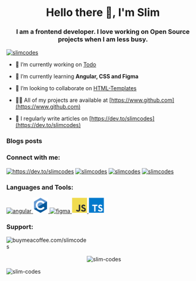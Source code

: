 <h1 align="center">Hello there 👋, I'm Slim</h1>
<h3 align="center">I am a frontend developer. I love working on Open Source projects when I am less busy.</h3>

<p align="left"> <a href="https://twitter.com/slimcodes" target="blank"><img src="https://img.shields.io/twitter/follow/slimcodes?logo=twitter&style=for-the-badge" alt="slimcodes" /></a> </p>

- 🔭 I’m currently working on [Todo](https://www.github.com/todo)

- 🌱 I’m currently learning **Angular, CSS and Figma**

- 👯 I’m looking to collaborate on [HTML-Templates](https://www.github.com/html-templates)

- 👨‍💻 All of my projects are available at [https://www.github.com](https://www.github.com)

- 📝 I regularly write articles on [https://dev.to/slimcodes](https://dev.to/slimcodes)

### Blogs posts
<!-- BLOG-POST-LIST:START -->
<!-- BLOG-POST-LIST:END -->

<h3 align="left">Connect with me:</h3>
<p align="left">
<a href="https://dev.to/https://dev.to/slimcodes" target="blank"><img align="center" src="https://raw.githubusercontent.com/rahuldkjain/github-profile-readme-generator/master/src/images/icons/Social/devto.svg" alt="https://dev.to/slimcodes" height="30" width="40" /></a>
<a href="https://twitter.com/slimcodes" target="blank"><img align="center" src="https://raw.githubusercontent.com/rahuldkjain/github-profile-readme-generator/master/src/images/icons/Social/twitter.svg" alt="slimcodes" height="30" width="40" /></a>
<a href="https://linkedin.com/in/slimcodes" target="blank"><img align="center" src="https://raw.githubusercontent.com/rahuldkjain/github-profile-readme-generator/master/src/images/icons/Social/linked-in-alt.svg" alt="slimcodes" height="30" width="40" /></a>
<a href="https://instagram.com/slimcodes" target="blank"><img align="center" src="https://raw.githubusercontent.com/rahuldkjain/github-profile-readme-generator/master/src/images/icons/Social/instagram.svg" alt="slimcodes" height="30" width="40" /></a>
</p>

<h3 align="left">Languages and Tools:</h3>
<p align="left"> <a href="https://angular.io" target="_blank" rel="noreferrer"> <img src="https://angular.io/assets/images/logos/angular/angular.svg" alt="angular" width="40" height="40"/> </a> <a href="https://www.cprogramming.com/" target="_blank" rel="noreferrer"> <img src="https://raw.githubusercontent.com/devicons/devicon/master/icons/c/c-original.svg" alt="c" width="40" height="40"/> </a> <a href="https://www.figma.com/" target="_blank" rel="noreferrer"> <img src="https://www.vectorlogo.zone/logos/figma/figma-icon.svg" alt="figma" width="40" height="40"/> </a> <a href="https://developer.mozilla.org/en-US/docs/Web/JavaScript" target="_blank" rel="noreferrer"> <img src="https://raw.githubusercontent.com/devicons/devicon/master/icons/javascript/javascript-original.svg" alt="javascript" width="40" height="40"/> </a> <a href="https://www.typescriptlang.org/" target="_blank" rel="noreferrer"> <img src="https://raw.githubusercontent.com/devicons/devicon/master/icons/typescript/typescript-original.svg" alt="typescript" width="40" height="40"/> </a> </p>

<h3 align="left">Support:</h3>
<p><a href="https://www.buymeacoffee.com/ buymeacoffee.com/slimcodes "> <img align="left" src="https://cdn.buymeacoffee.com/buttons/v2/default-yellow.png" height="50" width="210" alt=" buymeacoffee.com/slimcodes " /></a></p><br><br>

<p><img align="center" src="https://github-readme-stats.vercel.app/api/top-langs?username=slim-codes&show_icons=true&locale=en&layout=compact" alt="slim-codes" /></p>

<p><img align="center" src="https://github-readme-streak-stats.herokuapp.com/?user=slim-codes&" alt="slim-codes" /></p>
